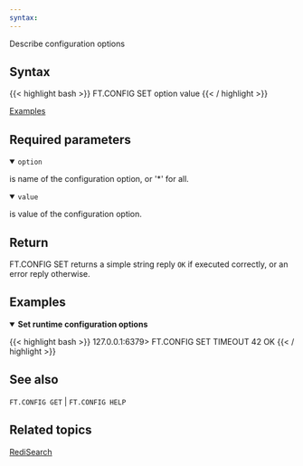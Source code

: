 ```yaml
---
syntax: 
---
```


Describe configuration options

## Syntax

{{< highlight bash >}}
FT.CONFIG SET option value
{{< / highlight >}}

[Examples](#examples)

## Required parameters

<details open>
<summary><code>option</code></summary> 

is name of the configuration option, or '*' for all. 
</details>

<details open>
<summary><code>value</code></summary> 

is value of the configuration option. 
</details>

## Return

FT.CONFIG SET returns a simple string reply `OK` if executed correctly, or an error reply otherwise.

## Examples

<details open>
<summary><b>Set runtime configuration options</b></summary>

{{< highlight bash >}}
127.0.0.1:6379> FT.CONFIG SET TIMEOUT 42
OK
{{< / highlight >}}
</details>

## See also

`FT.CONFIG GET` | `FT.CONFIG HELP` 

## Related topics

[RediSearch](/docs/stack/search)